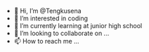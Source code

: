 - 👋 Hi, I’m @Tengkusena
- 👀 I’m interested in coding
- 🌱 I’m currently learning at junior high school
- 💞️ I’m looking to collaborate on ...
- 📫 How to reach me ...

<!---
Tengkusena/Tengkusena is a ✨ special ✨ repository because its `README.md` (this file) appears on your GitHub profile.
You can click the Preview link to take a look at your changes.
--->
